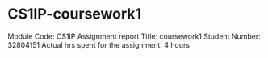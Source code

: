 # CS1IP-coursework1
Module Code: CS1IP
Assignment report Title: coursework1
Student Number: 32804151
Actual hrs spent for the assignment: 4 hours
